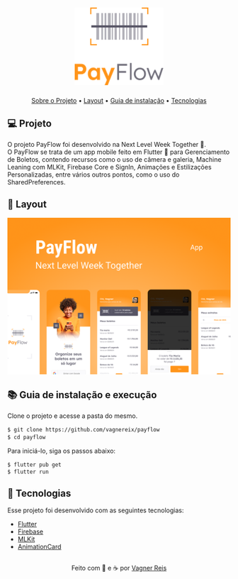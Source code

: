 <h1 align="center">
  <img alt="PayFlow" src="assets/images/logofull.png" width="200px">
</h1>

<p align="center">
  <a href="#-projeto">Sobre o Projeto</a> •
  <a href="#-layout">Layout</a> •
  <a href="#-guia-de-instalação-e-execução">Guia de instalação</a> •
  <a href="#-tecnologias">Tecnologias</a>
</p>

## 💻 Projeto

O projeto PayFlow foi desenvolvido na Next Level Week Together 💜. <br />
O PayFlow se trata de um app mobile feito em Flutter 💙 para Gerenciamento de Boletos, contendo recursos como o uso de câmera e galeria, Machine Leaning com MLKit, Firebase Core e SignIn, Animações e Estilizações Personalizadas, entre vários outros pontos, como o uso do SharedPreferences.

## 🎨 Layout

<p align="center">
  <img alt="PayFlow" title="PayFlow" src="assets/images/Capa.png" />
</p>

## 📚 Guia de instalação e execução

Clone o projeto e acesse a pasta do mesmo.

```bash
$ git clone https://github.com/vagnereix/payflow
$ cd payflow
```

Para iniciá-lo, siga os passos abaixo:

```
$ flutter pub get
$ flutter run
```

## 🚀 Tecnologias

Esse projeto foi desenvolvido com as seguintes tecnologias:

- [Flutter]()
- [Firebase]()
- [MLKit]()
- [AnimationCard]()

##

<p align="center">
Feito com 💙&nbsp;e ☕&nbsp;por <a href="https://github.com/vagnereix">Vagner Reis</a>
</p>
